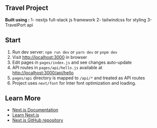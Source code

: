## Travel Project
**Built using :**
1- nextjs full-stack js framework
2- tailwindcss for styling
3- TravelPort api

## Start

1.  Run dev server: `npm run dev` or `yarn dev` or `pnpm dev`
2.  Visit [http://localhost:3000](http://localhost:3000/) in browser
3.  Edit pages in `pages/index.js` and see changes auto-update
4.  API routes in `pages/api/hello.js` available at [http://localhost:3000/api/hello](http://localhost:3000/api/hello)
5.  `pages/api` directory is mapped to `/api/*` and treated as API routes
6.  Project uses `next/font` for Inter font optimization and loading.

## Learn More

-   [Next.js Documentation](https://nextjs.org/docs)
-   [Learn Next.js](https://nextjs.org/learn)
-   [Next.js GitHub repository](https://github.com/vercel/next.js/)
